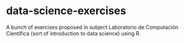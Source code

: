 # data-science-exercises
A bunch of exercises proposed in subject Laboratorio de Computación Científica (sort of introduction to data science) using R.
